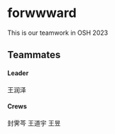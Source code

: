# forwwward
This is our teamwork in OSH 2023
## Teammates
#### Leader  

王润泽
#### Crews  

封霁芩
王道宇
王昱
